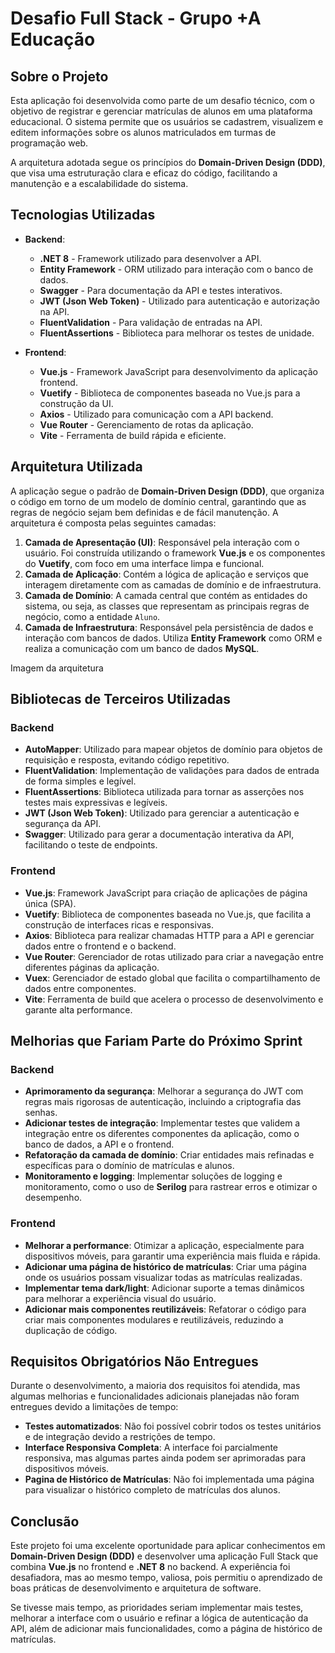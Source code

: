 # Desafio Full Stack - Grupo +A Educação

## Sobre o Projeto

Esta aplicação foi desenvolvida como parte de um desafio técnico, com o objetivo de registrar e gerenciar matrículas de alunos em uma plataforma educacional. O sistema permite que os usuários se cadastrem, visualizem e editem informações sobre os alunos matriculados em turmas de programação web.

A arquitetura adotada segue os princípios do **Domain-Driven Design (DDD)**, que visa uma estruturação clara e eficaz do código, facilitando a manutenção e a escalabilidade do sistema.

## Tecnologias Utilizadas

- **Backend**: 
  - **.NET 8** - Framework utilizado para desenvolver a API.
  - **Entity Framework** - ORM utilizado para interação com o banco de dados.
  - **Swagger** - Para documentação da API e testes interativos.
  - **JWT (Json Web Token)** - Utilizado para autenticação e autorização na API.
  - **FluentValidation** - Para validação de entradas na API.
  - **FluentAssertions** - Biblioteca para melhorar os testes de unidade.
  
- **Frontend**:
  - **Vue.js** - Framework JavaScript para desenvolvimento da aplicação frontend.
  - **Vuetify** - Biblioteca de componentes baseada no Vue.js para a construção da UI.
  - **Axios** - Utilizado para comunicação com a API backend.
  - **Vue Router** - Gerenciamento de rotas da aplicação.
  - **Vite** - Ferramenta de build rápida e eficiente.

## Arquitetura Utilizada

A aplicação segue o padrão de **Domain-Driven Design (DDD)**, que organiza o código em torno de um modelo de domínio central, garantindo que as regras de negócio sejam bem definidas e de fácil manutenção. A arquitetura é composta pelas seguintes camadas:

1. **Camada de Apresentação (UI)**: Responsável pela interação com o usuário. Foi construída utilizando o framework **Vue.js** e os componentes do **Vuetify**, com foco em uma interface limpa e funcional.
2. **Camada de Aplicação**: Contém a lógica de aplicação e serviços que interagem diretamente com as camadas de domínio e de infraestrutura.
3. **Camada de Domínio**: A camada central que contém as entidades do sistema, ou seja, as classes que representam as principais regras de negócio, como a entidade `Aluno`.
4. **Camada de Infraestrutura**: Responsável pela persistência de dados e interação com bancos de dados. Utiliza **Entity Framework** como ORM e realiza a comunicação com um banco de dados **MySQL**.

Imagem da arquitetura

## Bibliotecas de Terceiros Utilizadas

### Backend

- **AutoMapper**: Utilizado para mapear objetos de domínio para objetos de requisição e resposta, evitando código repetitivo.
- **FluentValidation**: Implementação de validações para dados de entrada de forma simples e legível.
- **FluentAssertions**: Biblioteca utilizada para tornar as asserções nos testes mais expressivas e legíveis.
- **JWT (Json Web Token)**: Utilizado para gerenciar a autenticação e segurança da API.
- **Swagger**: Utilizado para gerar a documentação interativa da API, facilitando o teste de endpoints.

### Frontend

- **Vue.js**: Framework JavaScript para criação de aplicações de página única (SPA).
- **Vuetify**: Biblioteca de componentes baseada no Vue.js, que facilita a construção de interfaces ricas e responsivas.
- **Axios**: Biblioteca para realizar chamadas HTTP para a API e gerenciar dados entre o frontend e o backend.
- **Vue Router**: Gerenciador de rotas utilizado para criar a navegação entre diferentes páginas da aplicação.
- **Vuex**: Gerenciador de estado global que facilita o compartilhamento de dados entre componentes.
- **Vite**: Ferramenta de build que acelera o processo de desenvolvimento e garante alta performance.

## Melhorias que Fariam Parte do Próximo Sprint

### Backend

- **Aprimoramento da segurança**: Melhorar a segurança do JWT com regras mais rigorosas de autenticação, incluindo a criptografia das senhas.
- **Adicionar testes de integração**: Implementar testes que validem a integração entre os diferentes componentes da aplicação, como o banco de dados, a API e o frontend.
- **Refatoração da camada de domínio**: Criar entidades mais refinadas e específicas para o domínio de matrículas e alunos.
- **Monitoramento e logging**: Implementar soluções de logging e monitoramento, como o uso de **Serilog** para rastrear erros e otimizar o desempenho.

### Frontend

- **Melhorar a performance**: Otimizar a aplicação, especialmente para dispositivos móveis, para garantir uma experiência mais fluida e rápida.
- **Adicionar uma página de histórico de matrículas**: Criar uma página onde os usuários possam visualizar todas as matrículas realizadas.
- **Implementar tema dark/light**: Adicionar suporte a temas dinâmicos para melhorar a experiência visual do usuário.
- **Adicionar mais componentes reutilizáveis**: Refatorar o código para criar mais componentes modulares e reutilizáveis, reduzindo a duplicação de código.

## Requisitos Obrigatórios Não Entregues

Durante o desenvolvimento, a maioria dos requisitos foi atendida, mas algumas melhorias e funcionalidades adicionais planejadas não foram entregues devido a limitações de tempo:

- **Testes automatizados**: Não foi possível cobrir todos os testes unitários e de integração devido a restrições de tempo.
- **Interface Responsiva Completa**: A interface foi parcialmente responsiva, mas algumas partes ainda podem ser aprimoradas para dispositivos móveis.
- **Pagina de Histórico de Matrículas**: Não foi implementada uma página para visualizar o histórico completo de matrículas dos alunos.

## Conclusão

Este projeto foi uma excelente oportunidade para aplicar conhecimentos em **Domain-Driven Design (DDD)** e desenvolver uma aplicação Full Stack que combina **Vue.js** no frontend e **.NET 8** no backend. A experiência foi desafiadora, mas ao mesmo tempo, valiosa, pois permitiu o aprendizado de boas práticas de desenvolvimento e arquitetura de software.

Se tivesse mais tempo, as prioridades seriam implementar mais testes, melhorar a interface com o usuário e refinar a lógica de autenticação da API, além de adicionar mais funcionalidades, como a página de histórico de matrículas.

